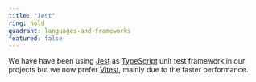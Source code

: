 ```yaml
---
title: "Jest"
ring: hold
quadrant: languages-and-frameworks
featured: false
---
```


We have have been using <a href="https://jestjs.io/">Jest</a> as [TypeScript](/languages-and-frameworks/typescript) unit test framework in our projects but we now prefer [Vitest](/tools/vitest), mainly due to the faster performance.
